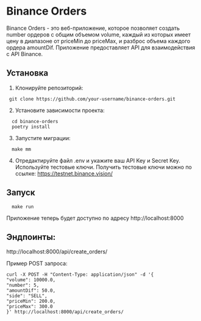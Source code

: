 # Binance Orders

Binance Orders - это веб-приложение, которое позволяет создать number ордеров с общим объемом volume, каждый из которых 
имеет цену в диапазоне от priceMin до priceMax, и разброс объема каждого ордера amountDif. 
Приложение предоставляет API для взаимодействия с API Binance.


## Установка

1. Клонируйте репозиторий:

  ```shell
   git clone https://github.com/your-username/binance-orders.git
  ```
   
2. Установите зависимости проекта:
    
  ```shell
    cd binance-orders
    poetry install
  ```

3. Запустите миграции:
    
  ```shell
    make mm
   ```

4. Отредактируйте файл .env и укажите ваш API Key и Secret Key. Используйте тестовые ключи. Получить тестовые ключи можно по ссылке: https://testnet.binance.vision/

## Запуск

  ```shell
    make run
  ```

Приложение теперь будет доступно по адресу http://localhost:8000

## Эндпоинты:

http://localhost:8000/api/create_orders/

Пример POST запроса:

  ```shell
curl -X POST -H "Content-Type: application/json" -d '{
  "volume": 10000.0,
  "number": 5,
  "amountDif": 50.0,
  "side": "SELL",
  "priceMin": 200.0,
  "priceMax": 300.0
  }' http://localhost:8000/api/create_orders/
  ```